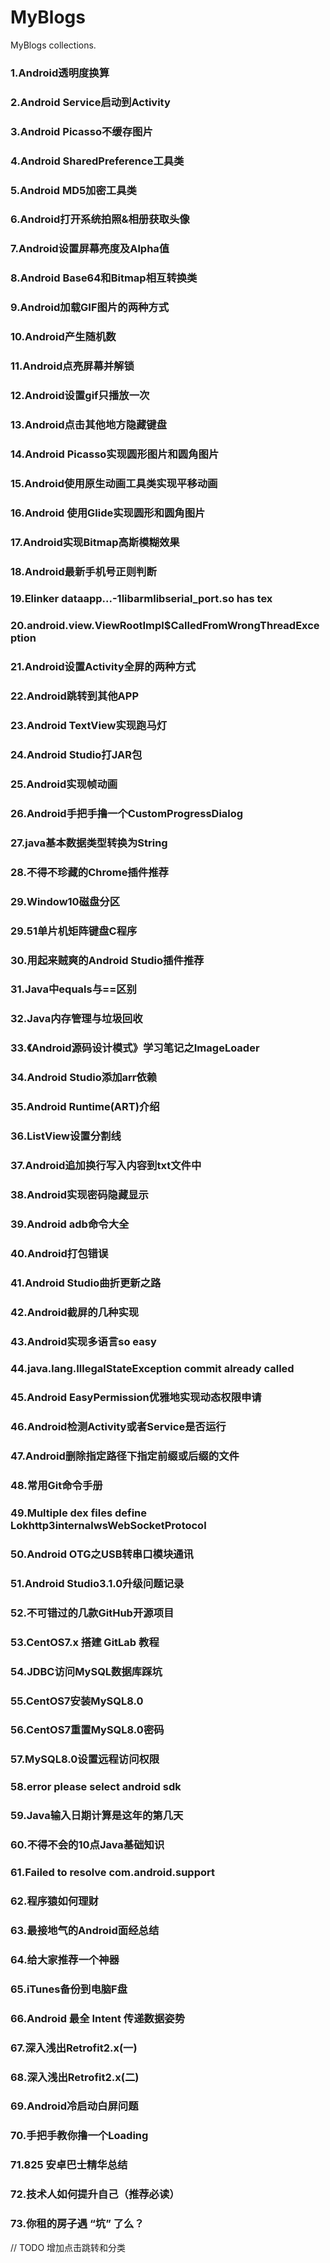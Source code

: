 # MyBlogs

MyBlogs collections.

### 1.Android透明度换算

### 2.Android Service启动到Activity

### 3.Android Picasso不缓存图片

### 4.Android SharedPreference工具类

### 5.Android MD5加密工具类

### 6.Android打开系统拍照&相册获取头像

### 7.Android设置屏幕亮度及Alpha值

### 8.Android Base64和Bitmap相互转换类

### 9.Android加载GIF图片的两种方式

### 10.Android产生随机数

### 11.Android点亮屏幕并解锁

### 12.Android设置gif只播放一次

### 13.Android点击其他地方隐藏键盘

### 14.Android Picasso实现圆形图片和圆角图片

### 15.Android使用原生动画工具类实现平移动画

### 16.Android 使用Glide实现圆形和圆角图片

### 17.Android实现Bitmap高斯模糊效果

### 18.Android最新手机号正则判断

### 19.Elinker dataapp...-1libarmlibserial_port.so has tex

### 20.android.view.ViewRootImpl$CalledFromWrongThreadException

### 21.Android设置Activity全屏的两种方式

### 22.Android跳转到其他APP

### 23.Android TextView实现跑马灯

### 24.Android Studio打JAR包

### 25.Android实现帧动画

### 26.Android手把手撸一个CustomProgressDialog

### 27.java基本数据类型转换为String

### 28.不得不珍藏的Chrome插件推荐

### 29.Window10磁盘分区

### 29.51单片机矩阵键盘C程序

### 30.用起来贼爽的Android Studio插件推荐

### 31.Java中equals与==区别

### 32.Java内存管理与垃圾回收

### 33.《Android源码设计模式》学习笔记之ImageLoader

### 34.Android Studio添加arr依赖

### 35.Android Runtime(ART)介绍

### 36.ListView设置分割线

### 37.Android追加换行写入内容到txt文件中

### 38.Android实现密码隐藏显示

### 39.Android adb命令大全

### 40.Android打包错误

### 41.Android Studio曲折更新之路

### 42.Android截屏的几种实现

### 43.Android实现多语言so easy

### 44.java.lang.IllegalStateException commit already called

### 45.Android EasyPermission优雅地实现动态权限申请

### 46.Android检测Activity或者Service是否运行

### 47.Android删除指定路径下指定前缀或后缀的文件

### 48.常用Git命令手册

### 49.Multiple dex files define Lokhttp3internalwsWebSocketProtocol

### 50.Android OTG之USB转串口模块通讯

### 51.Android Studio3.1.0升级问题记录

### 52.不可错过的几款GitHub开源项目

### 53.CentOS7.x 搭建 GitLab 教程

### 54.JDBC访问MySQL数据库踩坑

### 55.CentOS7安装MySQL8.0

### 56.CentOS7重置MySQL8.0密码

### 57.MySQL8.0设置远程访问权限

### 58.error please select android sdk

### 59.Java输入日期计算是这年的第几天

### 60.不得不会的10点Java基础知识

### 61.Failed to resolve com.android.support

### 62.程序猿如何理财

### 63.最接地气的Android面经总结

### 64.给大家推荐一个神器

### 65.iTunes备份到电脑F盘

### 66.Android 最全 Intent 传递数据姿势

### 67.深入浅出Retrofit2.x(一)

### 68.深入浅出Retrofit2.x(二)

### 69.Android冷启动白屏问题

### 70.手把手教你撸一个Loading

### 71.825 安卓巴士精华总结

### 72.技术人如何提升自己（推荐必读）

### 73.你租的房子遇 “坑” 了么？

// TODO 增加点击跳转和分类